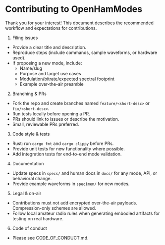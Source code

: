 # Contributing to OpenHamModes

Thank you for your interest! This document describes the recommended workflow and expectations for contributions.

1. Filing issues
- Provide a clear title and description.
- Reproduce steps (include commands, sample waveforms, or hardware used).
- If proposing a new mode, include:
  - Name/slug
  - Purpose and target use cases
  - Modulation/bitrate/expected spectral footprint
  - Example over-the-air preamble

2. Branching & PRs
- Fork the repo and create branches named `feature/<short-desc>` or `fix/<short-desc>`.
- Run tests locally before opening a PR.
- PRs should link to issues or describe the motivation.
- Small, reviewable PRs preferred.

3. Code style & tests
- Rust: run `cargo fmt` and `cargo clippy` before PRs.
- Provide unit tests for new functionality where possible.
- Add integration tests for end-to-end mode validation.

4. Documentation
- Update specs in `specs/` and human docs in `docs/` for any mode, API, or behavioral change.
- Provide example waveforms in `specimen/` for new modes.

5. Legal & on-air
- Contributions must not add encrypted over-the-air payloads. Compression-only schemes are allowed.
- Follow local amateur radio rules when generating embodied artifacts for testing on real hardware.

6. Code of conduct
- Please see CODE_OF_CONDUCT.md.
